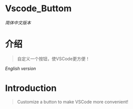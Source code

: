 Vscode_Buttom
===========

*简体中文版本*
# 介绍
> 自定义一个按钮，使VSCode更方便！

*English version*
# Introduction
> Customize a button to make VSCode more convenient!

